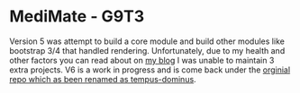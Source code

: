 # MediMate - G9T3

Version 5 was attempt to build a core module and build other modules like bootstrap 3/4 that handled rendering. Unfortunately, due to my health and other factors you can read about on [my blog](https://eonasdan.com/posts/state-of-my-picker.html) I was unable to maintain 3 extra projects. V6 is a work in progress and is come back under the [orginial repo which as been renamed as tempus-dominus](https://github.com/Eonasdan/tempus-dominus).
